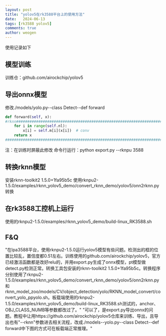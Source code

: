 ```yaml
---
layout: post
title: "yolov5在rk3588平台上的使用方法"
date:   2024-06-13
tags: [rk3588 yolov5]
comments: true
author: weogen
---
```


使用记录如下

<!-- more -->

## 模型训练  
训练仓：github.com/airockchip/yolov5

## 导出onnx模型  
修改./models/yolo.py--class Detect--def forward
```python
def forward(self, x):
#rknn######################################################################
    for i in range(self.nl):
        x[i] = self.m[i](x[i])  # conv
    return x
#######################################################################
```
注：在训练时屏蔽此修改
命令行运行：python export.py --rknpu 3588

## 转换rknn模型  
安装rknn-toolkit2 1.5.0+1fa95b5c
使用rknpu2-1.5.0/examples/rknn_yolov5_demo/convert_rknn_demo/yolov5/onn2rknn.py转换

## 在rk3588工控机上运行  
使用的rknpu2-1.5.0/examples/rknn_yolov5_demo/build-linux_RK3588.sh

## F&Q  
"在lpa3588平台，使用rknpu2-1.5.0运行yolov5模型有些问题。检测出的框的位置比较乱，置信度都0.51左右。训练使用的github.com/airockchip/yolov5，官方已经激活函数都是改好relu的，并用export.py生成了onnx模型，pt模型做detect.py检测正常。转换工具包安装的rknn-toolkit2 1.5.0+1fa95b5c。转换程序分别使用了rknpu2-1.5.0/examples/rknn_yolov5_demo/convert_rknn_demo/yolov5/onn2rknn.py和rknn_model_zoo/models/CV/object_detection/yolo/RKNN_model_convert/convert_yolo_ppyolo.sh。板载端使用的rknpu2-1.5.0/examples/rknn_yolov5_demo/build-linux_RK3588.sh测试的，anchor、OBJ_CLASS_NUMB等参数都改过了。"
"可以了，是export.py导出onnx的问题。教程中让用https://github.com/airockchip/yolov5仓库来训练、导出，且导出也有"--rknn"参数进去相关流程，改成./models--yolo.py--class Detect--def forward中下图的方式可在板载端正常推理。"
